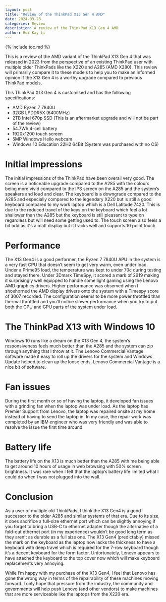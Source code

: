 ```yaml
---
layout: post
title: "Review of the ThinkPad X13 Gen 4 AMD"
date: 2024-03-26
categories: Review
description: A review of the ThinkPad X13 Gen 4 AMD
author: Hoi Kay Li
---
```


{% include toc.md %}

This is a review of the AMD variant of the ThinkPad X13 Gen 4 that was released in 2023 from the perspective of an existing ThinkPad user with multiple older ThinkPads like the X220 and A285 (AMD X280). This review will primarily compare it to these models to help you to make an informed opinion if the X13 Gen 4 is a worthy upgrade compared to previous ThinkPad models.

This ThinkPad X13 Gen 4 is customised and has the following specifications:
* AMD Ryzen 7 7840U
* 32GB LPDDR5X (6400MHz)
* 2TB Intel 670p SSD (This is an aftermarket upgrade and will not be part of the review)
* 54.7Wh 4-cell battery
* 1920x1200 touch screen
* 5MP Windows Hello webcam
* Windows 10 Education 22H2 64Bit (System was purchased with no OS)

# Initial impressions
The initial impressions of the ThinkPad have been overall very good. The screen is a noticeable upgrade compared to the A285 with the colours being more vivid compared to the IPS screen on the A285 and the system’s speakers and loud and clear. The keyboard is a downgrade compared to the A285 and especially compared to the legendary X220 but is still a good keyboard compared to my work laptop which is a Dell Latitude 7420. This is due to the reduced travel of the keys on the keyboard which feel a lot shallower than the A285 but the keyboard is still pleasant to type on regardless but will need some getting used to. The touch screen also feels a bit odd as it's a matt display but it tracks well and supports 10 point touch.

# Performance
The X13 Gen4 is a good performer, the Ryzen 7 7840U APU in the system is a very fast CPU that doesn’t seem to get very warm, even under load. Under a Prime95 load, the temperature was kept to under 70c during testing and stayed there. Under 3Dmark TimeSpy, it scored a mark of 2919 making it surprisingly well equipped to handle some light gaming using the Lenovo AMD graphics drivers. Higher performance was observed when I shoehorned the AMD display drivers onto the system with a Timespy score of 3007 recorded.
The configuration seems to be more power throttled than thermal throttled and you’ll notice slower performance when you try to put both the CPU and GPU parts of the system under load.

# The ThinkPad X13 with Windows 10
Windows 10 runs like a dream on the X13 Gen 4, the system’s responsiveness feels much better than the A285 and the system can zip through anything that I throw at it. The Lenovo Commercial Vantage software made it easy to roll up the drivers for the system and Windows Update helped to clean up the loose ends. Lenovo Commercial Vantage is a nice bit of software.

# Fan issues
During the first month or so of having the laptop, it developed fan issues with a grinding fan when the laptop was under load. As the laptop has Premier Support from Lenovo, the laptop was repaired onsite at my home instead of having to send the laptop in. In my case, the repair work was completed by an IBM engineer who was very friendly and was able to resolve the issue the first time around.

# Battery life
The battery life on the X13 is much better than the A285 with me being able to get around 10 hours of usage in web browsing with 50% screen brightness. It was rare when I felt that the laptop’s battery life limited what I could do when I was not plugged into the wall.

# Conclusion
As a user of multiple old ThinkPads, I think the X13 Gen4 is a good successor to the older A285 and similar systems of that era. Due to its size, it does sacrifice a full-size ethernet port which can be slightly annoying if you forget to bring a USB-C to ethernet adapter though the alternative of a fold-out ethernet port (in my experience) wouldn’t be good long term as they aren’t as durable as a full size one. The X13 Gen4 (predictably) missed the mark on the keyboard as the laptop now lacks the thickness to have a keyboard with deep travel which is required for the 7-row keyboard though it’s a decent keyboard for the form factor. Unfortunately, Lenovo appears to have attached the keyboard to the top cover now which will make keyboard replacements very annoying.

While I’m happy with my purchase of the X13 Gen4, I feel that Lenovo has gone the wrong way in terms of the repairability of these machines moving forward. I only hope that pressure from the industry, the community and governments will help push Lenovo (and other vendors) to make machines that are more serviceable like the laptops from the X220 era.